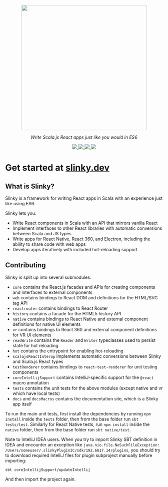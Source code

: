 <p align="center"><img width="400" src="https://github.com/shadaj/slinky/raw/master/logo.png"/></p>
<p align="center"><i>Write Scala.js React apps just like you would in ES6</i></p>
<p align="center">
  <a href="https://github.com/shadaj/slinky/actions?query=branch%3Amaster">
    <img src="https://github.com/shadaj/slinky/workflows/Slinky%20CI/badge.svg?branch=master"/>
  </a>
  <a href="https://www.scala-js.org">
    <img src="https://www.scala-js.org/assets/badges/scalajs-0.6.17.svg"/>
  </a>
  <a href="https://maven-central-latest.netlify.com/.netlify/functions/latest-link?org=me.shadaj&name=slinky-core_sjs1_2.13&format=libraryDependencies%20%2B%3D%20%22me.shadaj%22%20%25%25%25%20%22slinky-core%22%20%25%20%22VERSION%22">
    <img src="https://maven-central-latest.netlify.com/.netlify/functions/latest-link?org=me.shadaj&name=slinky-core_sjs1_2.13&formatRedirect=https%3A%2F%2Fimg.shields.io%2Fbadge%2Fmaven--central-VERSIONDOUBLEDASHED-orange.svg"/>
  </a>
  <a href="https://gitter.im/shadaj/slinky?utm_source=badge&utm_medium=badge&utm_campaign=pr-badge">
    <img src="https://badges.gitter.im/shadaj/slinky.svg"/>
  </a>
</p>

# Get started at [slinky.dev](https://slinky.dev)

## What is Slinky?
Slinky is a framework for writing React apps in Scala with an experience just like using ES6.

Slinky lets you:
+ Write React components in Scala with an API that mirrors vanilla React
+ Implement interfaces to other React libraries with automatic conversions between Scala and JS types
+ Write apps for React Native, React 360, and Electron, including the ability to share code with web apps
+ Develop apps iteratively with included hot-reloading support

## Contributing
Slinky is split up into several submodules:
+ `core` contains the React.js facades and APIs for creating components and interfaces to external components
+ `web` contains bindings to React DOM and definitions for the HTML/SVG tag API
+ `reactrouter` contains bindings to React Router
+ `history` contains a facade for the HTML5 history API
+ `native` contains bindings to React Native and external component definitions for native UI elements
+ `vr` contains bindings to React 360 and external component definitions for VR UI elements
+ `readWrite` contains the `Reader` and `Writer` typeclasses used to persist state for hot reloading
+ `hot` contains the entrypoint for enabling hot-reloading
+ `scalajsReactInterop` implements automatic conversions between Slinky and Scala.js React types
+ `testRenderer` contains bindings to `react-test-renderer` for unit testing components
+ `coreIntellijSupport` contains IntelliJ-specific support for the `@react` macro annotation
+ `tests` contains the unit tests for the above modules (except native and vr which have local tests)
+ `docs` and `docsMacros` contains the documentation site, which is a Slinky app itself

To run the main unit tests, first install the dependencies by running `npm install` inside the `tests` folder, then from the base folder run `sbt tests/test`. Similarly for React Native tests, run `npm install` inside the `native` folder, then from the base folder run `sbt native/test`.

Note to IntelliJ IDEA users. When you try to import Slinky SBT definition in IDEA and encounter an exception like
 `java.nio.file.NoSuchFileException: /Users/someuser/.slinkyPluginIC/sdk/192.6817.14/plugins`, you should
try to download required IntelliJ files for plugin subproject manually before importing:

```shell
sbt coreIntellijSupport/updateIntellij
```

And then import the project again.
